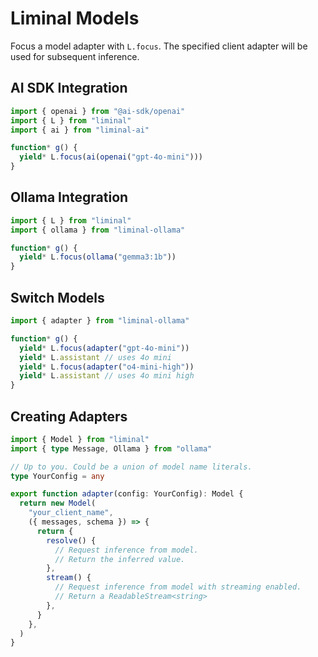 # Liminal Models <Badge type="warning" text="beta" />

Focus a model adapter with `L.focus`. The specified client adapter will be used
for subsequent inference.

## AI SDK Integration

```ts
import { openai } from "@ai-sdk/openai"
import { L } from "liminal"
import { ai } from "liminal-ai"

function* g() {
  yield* L.focus(ai(openai("gpt-4o-mini")))
}
```

## Ollama Integration

```ts
import { L } from "liminal"
import { ollama } from "liminal-ollama"

function* g() {
  yield* L.focus(ollama("gemma3:1b"))
}
```

## Switch Models

```ts
import { adapter } from "liminal-ollama"

function* g() {
  yield* L.focus(adapter("gpt-4o-mini"))
  yield* L.assistant // uses 4o mini
  yield* L.focus(adapter("o4-mini-high"))
  yield* L.assistant // uses 4o mini high
}
```

## Creating Adapters

```ts
import { Model } from "liminal"
import { type Message, Ollama } from "ollama"

// Up to you. Could be a union of model name literals.
type YourConfig = any

export function adapter(config: YourConfig): Model {
  return new Model(
    "your_client_name",
    ({ messages, schema }) => {
      return {
        resolve() {
          // Request inference from model.
          // Return the inferred value.
        },
        stream() {
          // Request inference from model with streaming enabled.
          // Return a ReadableStream<string>
        },
      }
    },
  )
}
```
